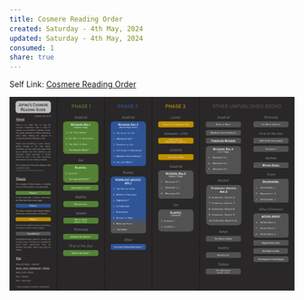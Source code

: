 ```yaml
---
title: Cosmere Reading Order
created: Saturday - 4th May, 2024
updated: Saturday - 4th May, 2024
consumed: 1
share: true
---
```


Self Link: [Cosmere Reading Order](Cosmere%20Reading%20Order.md)

![Cosmere Reading Order.png](./2.%20Areas/Fantasy%20Fiction/Cosmere%20Reading%20Order.png)

